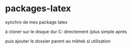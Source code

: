 # packages-latex
synchro de mes package latex

à cloner sur le disque dur C: directement (plus simple après


puis ajouter le dossier parent au miktek si utilisation
